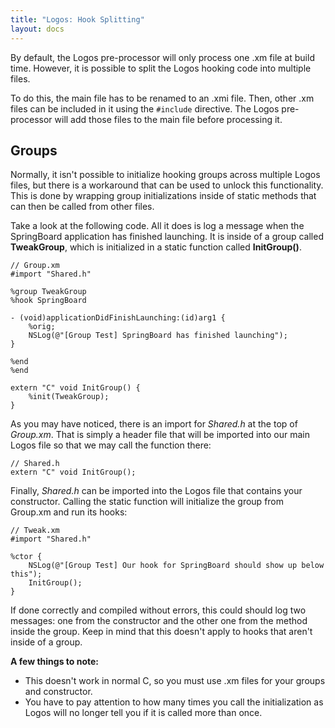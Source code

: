 ```yaml
---
title: "Logos: Hook Splitting"
layout: docs
---
```


By default, the Logos pre-processor will only process one .xm file at build time. However, it is possible to split the Logos hooking code into multiple files.

To do this, the main file has to be renamed to an .xmi file. Then, other .xm files can be included in it using the `#include` directive. The Logos pre-processor will add those files to the main file before processing it.

## Groups

Normally, it isn't possible to initialize hooking groups across multiple Logos files, but there is a workaround that can be used to unlock this functionality. This is done by wrapping group initializations inside of static methods that can then be called from other files.

Take a look at the following code. All it does is log a message when the SpringBoard application has finished launching. It is inside of a group called **TweakGroup**, which is initialized in a static function called **InitGroup()**.

```logos
// Group.xm
#import "Shared.h"

%group TweakGroup
%hook SpringBoard

- (void)applicationDidFinishLaunching:(id)arg1 {
    %orig;
    NSLog(@"[Group Test] SpringBoard has finished launching");
}

%end
%end

extern "C" void InitGroup() {
    %init(TweakGroup);
}
```

As you may have noticed, there is an import for *Shared.h* at the top of *Group.xm*. That is simply a header file that will be imported into our main Logos file so that we may call the function there:

```objc
// Shared.h
extern "C" void InitGroup();
```

Finally, *Shared.h* can be imported into the Logos file that contains your constructor. Calling the static function will initialize the group from Group.xm and run its hooks:

```logos
// Tweak.xm
#import "Shared.h"

%ctor {
	NSLog(@"[Group Test] Our hook for SpringBoard should show up below this");
	InitGroup();
}
```

If done correctly and compiled without errors, this could should log two messages: one from the constructor and the other one from the method inside the group. Keep in mind that this doesn't apply to hooks that aren't inside of a group.

**A few things to note:**
- This doesn't work in normal C, so you must use .xm files for your groups and constructor.
- You have to pay attention to how many times you call the initialization as Logos will no longer tell you if it is called more than once.
